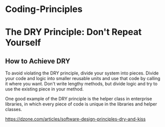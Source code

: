 # Coding-Principles


The DRY Principle: Don't Repeat Yourself
====
How to Achieve DRY
--
To avoid violating the DRY principle, divide your system into pieces. Divide your code and logic into smaller reusable units and use that code by calling it where you want. Don't write lengthy methods, but divide logic and try to use the existing piece in your method.

One good example of the DRY principle is the helper class in enterprise libraries, in which every piece of code is unique in the libraries and helper classes.

https://dzone.com/articles/software-design-principles-dry-and-kiss

